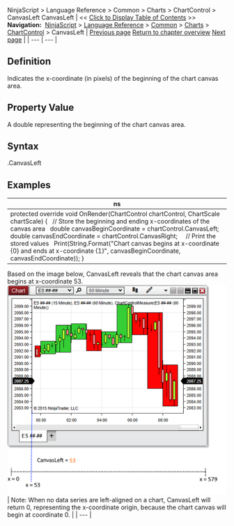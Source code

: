 ﻿
NinjaScript > Language Reference > Common > Charts > ChartControl > CanvasLeft
CanvasLeft
| << [Click to Display Table of Contents](canvasleft.md) >> **Navigation:**     [NinjaScript](ninjascript.md) > [Language Reference](language_reference_wip.md) > [Common](common.md) > [Charts](chart.md) > [ChartControl](chartcontrol.md) > CanvasLeft | [Previous page](barwidtharray.md) [Return to chapter overview](chartcontrol.md) [Next page](canvasright.md) |
| --- | --- |
## Definition
Indicates the x-coordinate (in pixels) of the beginning of the chart canvas area.
## 
## Property Value
A double representing the beginning of the chart canvas area.
## 
## Syntax
<ChartControl>.CanvasLeft
 
## Examples
| ns |
| --- |
| protected override void OnRender(ChartControl chartControl, ChartScale chartScale) {    // Store the beginning and ending x-coordinates of the canvas area    double canvasBeginCoordinate = chartControl.CanvasLeft;    double canvasEndCoordinate = chartControl.CanvasRight;      // Print the stored values    Print(String.Format("Chart canvas begins at x-coordinate {0} and ends at x-coordinate {1}", canvasBeginCoordinate, canvasEndCoordinate));  } |

Based on the image below, CanvasLeft reveals that the chart canvas area begins at x-coordinate 53.
 
![ChartControl_CanvasLeft](chartcontrol_canvasleft.png)
| Note: When no data series are left-aligned on a chart, CanvasLeft will return 0, representing the x-coordinate origin, because the chart canvas will begin at coordinate 0. |
| --- |

